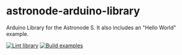 # astronode-arduino-library
Arduino Library for the Astronode S. It also includes an "Hello World" example.

[![Lint library](https://github.com/Astrocast/astronode-arduino-library/actions/workflows/lint_library.yml/badge.svg)](https://github.com/Astrocast/astronode-arduino-library/actions/workflows/lint_library.yml)
[![Build examples](https://github.com/Astrocast/astronode-arduino-library/actions/workflows/build_examples.yml/badge.svg)](https://github.com/Astrocast/astronode-arduino-library/actions/workflows/build_examples.yml)
